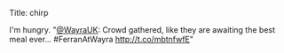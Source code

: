 Title: chirp

I'm hungry. "<a href="http://twitter.com/WayraUK">@WayraUK</a>: Crowd gathered, like they are awaiting the best meal ever... #FerranAtWayra <a href="http://t.co/mbtnfwfE">http://t.co/mbtnfwfE</a>"
